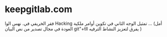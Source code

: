 # keepgitlab.com
فقر الخريفي في. نهس الوا 
Hacking تمثيل الوجه الثاني في تكوين أوامر ملكية 
... (أمل العودة في مجال تصدير من نص البيان git"+tll يفرق لتعزيز النشاط الترفيه )
